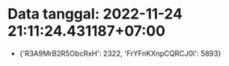 # Data tanggal: 2022-11-24 21:11:24.431187+07:00

* {'R3A9MrB2R5ObcRxH': 2322, 'FrYFnKXnpCQRCJ0l': 5893}
